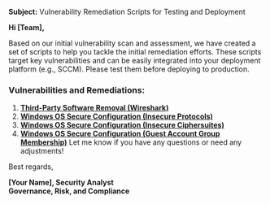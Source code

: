 **Subject:** Vulnerability Remediation Scripts for Testing and Deployment

**Hi [Team],**

Based on our initial vulnerability scan and assessment, we have created a set of scripts to help you tackle the initial remediation efforts. These scripts target key vulnerabilities and can be easily integrated into your deployment platform (e.g., SCCM). Please test them before deploying to production.

### Vulnerabilities and Remediations:
1. [**Third-Party Software Removal (Wireshark)**](remediation-wireshark-uninstall.ps1)
2. [**Windows OS Secure Configuration (Insecure Protocols)**](toggle-protocols.ps1)
3. [**Windows OS Secure Configuration (Insecure Ciphersuites)**](https://github.com/joshmadakor1/lognpacific-public/blob/main/automation/toggle-cipher-suites.ps1)
4. [**Windows OS Secure Configuration (Guest Account Group Membership)**](toggle-guest-local-administrators.ps1)
Let me know if you have any questions or need any adjustments!

Best regards,

**[Your Name], Security Analyst**<br/>
**Governance, Risk, and Compliance**
